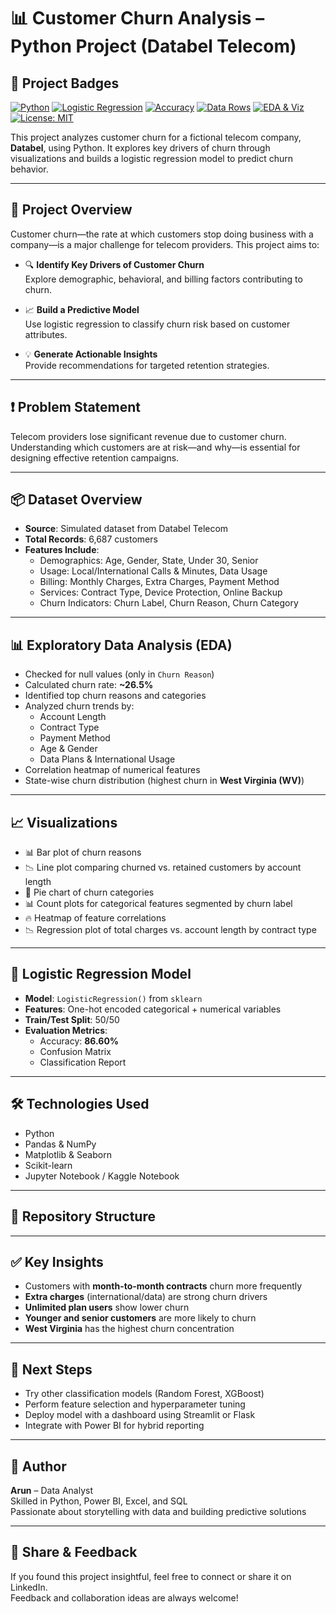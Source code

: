 # 📊 Customer Churn Analysis – Python Project (Databel Telecom)
## 🚀 Project Badges

[![Python](https://img.shields.io/badge/Python-3.9+-blue)](https://www.python.org/)
[![Logistic Regression](https://img.shields.io/badge/Model-Logistic%20Regression-green)](#logistic-regression-model)
[![Accuracy](https://img.shields.io/badge/Accuracy-86.60%25-success)](#logistic-regression-model)
[![Data Rows](https://img.shields.io/badge/Data-6687%20Customers-orange)](#dataset-overview)
[![EDA & Viz](https://img.shields.io/badge/EDA-Matplotlib%20%26%20Seaborn-yellow)](#exploratory-data-analysis-eda)
[![License: MIT](https://img.shields.io/badge/License-MIT-blue)](LICENSE)


This project analyzes customer churn for a fictional telecom company, **Databel**, using Python. It explores key drivers of churn through visualizations and builds a logistic regression model to predict churn behavior.

---

## 📘 Project Overview

Customer churn—the rate at which customers stop doing business with a company—is a major challenge for telecom providers. This project aims to:

- 🔍 **Identify Key Drivers of Customer Churn**  
  Explore demographic, behavioral, and billing factors contributing to churn.

- 📈 **Build a Predictive Model**  
  Use logistic regression to classify churn risk based on customer attributes.

- 💡 **Generate Actionable Insights**  
  Provide recommendations for targeted retention strategies.

---

## ❗ Problem Statement

Telecom providers lose significant revenue due to customer churn. Understanding which customers are at risk—and why—is essential for designing effective retention campaigns.

---

## 📦 Dataset Overview

- **Source**: Simulated dataset from Databel Telecom  
- **Total Records**: 6,687 customers  
- **Features Include**:
  - Demographics: Age, Gender, State, Under 30, Senior  
  - Usage: Local/International Calls & Minutes, Data Usage  
  - Billing: Monthly Charges, Extra Charges, Payment Method  
  - Services: Contract Type, Device Protection, Online Backup  
  - Churn Indicators: Churn Label, Churn Reason, Churn Category

---

## 📊 Exploratory Data Analysis (EDA)

- Checked for null values (only in `Churn Reason`)  
- Calculated churn rate: **~26.5%**  
- Identified top churn reasons and categories  
- Analyzed churn trends by:
  - Account Length  
  - Contract Type  
  - Payment Method  
  - Age & Gender  
  - Data Plans & International Usage  
- Correlation heatmap of numerical features  
- State-wise churn distribution (highest churn in **West Virginia (WV)**)

---

## 📈 Visualizations

- 📊 Bar plot of churn reasons  
- 📉 Line plot comparing churned vs. retained customers by account length  
- 🥧 Pie chart of churn categories  
- 📊 Count plots for categorical features segmented by churn label  
- 🔥 Heatmap of feature correlations  
- 📉 Regression plot of total charges vs. account length by contract type

---

## 🤖 Logistic Regression Model

- **Model**: `LogisticRegression()` from `sklearn`  
- **Features**: One-hot encoded categorical + numerical variables  
- **Train/Test Split**: 50/50  
- **Evaluation Metrics**:
  - Accuracy: **86.60%**  
  - Confusion Matrix  
  - Classification Report

---

## 🛠️ Technologies Used

- Python  
- Pandas & NumPy  
- Matplotlib & Seaborn  
- Scikit-learn  
- Jupyter Notebook / Kaggle Notebook

---

## 📂 Repository Structure


---

## ✅ Key Insights

- Customers with **month-to-month contracts** churn more frequently  
- **Extra charges** (international/data) are strong churn drivers  
- **Unlimited plan users** show lower churn  
- **Younger and senior customers** are more likely to churn  
- **West Virginia** has the highest churn concentration

---

## 📌 Next Steps

- Try other classification models (Random Forest, XGBoost)  
- Perform feature selection and hyperparameter tuning  
- Deploy model with a dashboard using Streamlit or Flask  
- Integrate with Power BI for hybrid reporting

---

## 👤 Author

**Arun** – Data Analyst  
Skilled in Python, Power BI, Excel, and SQL  
Passionate about storytelling with data and building predictive solutions

---

## 📢 Share & Feedback

If you found this project insightful, feel free to connect or share it on LinkedIn.  
Feedback and collaboration ideas are always welcome!

